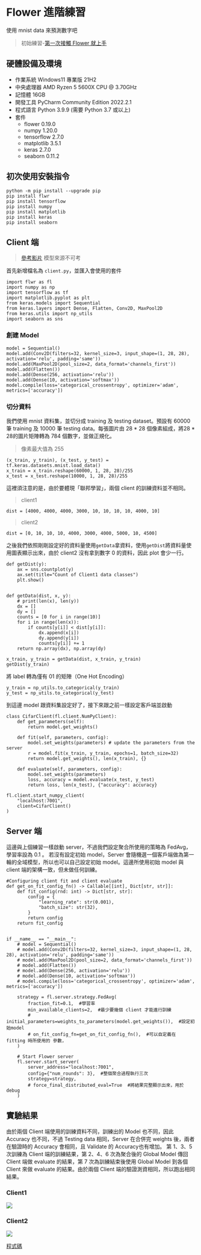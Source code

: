 # Flower 進階練習
使用 mnist data 來預測數字吧
> 初始練習-[第一次接觸 Flower 就上手](https://hackmd.io/@GvGUX7NOQlezhmIjgNA4tw/Hy9Lfnrej)
## 硬體設備及環境
- 作業系統 Windows11 專業版 21H2
- 中央處理器 AMD Ryzen 5 5600X CPU @ 3.70GHz
- 記憶體 16GB
- 開發工具 PyCharm Community Edition 2022.2.1
- 程式語言 Python 3.9.9 (需要 Python 3.7 或以上)
- 套件
    - flower 0.19.0
    - numpy 1.20.0
    - tensorflow 2.7.0
    - matplotlib 3.5.1
    - keras 2.7.0
    - seaborn 0.11.2

## 初次使用安裝指令
```
python -m pip install --upgrade pip 
pip install flwr
pip install tensorflow
pip install numpy
pip install matplotlib
pip install keras
pip install seaborn
```

## Client 端
> [參考影片](https://youtu.be/3GIb707Yj8k)
> 模型來源不可考

首先新增檔名為 `client.py`，並匯入會使用的套件
```python=
import flwr as fl
import numpy as np
import tensorflow as tf
import matplotlib.pyplot as plt
from keras.models import Sequential
from keras.layers import Dense, Flatten, Conv2D, MaxPool2D
from keras.utils import np_utils
import seaborn as sns
``` 

### 創建 Model
```python=37
model = Sequential()
model.add(Conv2D(filters=32, kernel_size=3, input_shape=(1, 28, 28), activation='relu', padding='same'))
model.add(MaxPool2D(pool_size=2, data_format='channels_first'))
model.add(Flatten())
model.add(Dense(256, activation='relu'))
model.add(Dense(10, activation='softmax'))
model.compile(loss='categorical_crossentropy', optimizer='adam', metrics=['accuracy'])
```

### 切分資料
我們使用 mnist 資料集，並切分成 training 及 testing dataset。預設有 60000 筆 training 及 10000 筆 testing data。每張圖片由 28 * 28 個像素組成，將28 * 28的圖片矩陣轉為 784 個數字，並做正規化。
> 像素最大值為 255
```python=46
(x_train, y_train), (x_test, y_test) = tf.keras.datasets.mnist.load_data()
x_train = x_train.reshape(60000, 1, 28, 28)/255
x_test = x_test.reshape(10000, 1, 28, 28)/255
```
這裡須注意的是，由於要體現「聯邦學習」，兩個 client 的訓練資料並不相同。
> client1
```python=50
dist = [4000, 4000, 4000, 3000, 10, 10, 10, 10, 4000, 10]
```
> client2
```python=50
dist = [0, 10, 10, 10, 4000, 3000, 4000, 5000, 10, 4500]
```
之後我們依照剛剛設定好的資料量使用`getData`拿資料，使用`getDist`將資料量使用圖表顯示出來，由於 client2 沒有拿到數字 0 的資料，因此 plot 會少一行。 
```python=17
def getDist(y):
    ax = sns.countplot(y)
    ax.set(title="Count of Client1 data classes")
    plt.show()


def getData(dist, x, y):
    # print(len(x), len(y))
    dx = []
    dy = []
    counts = [0 for i in range(10)]
    for i in range(len(x)):
        if counts[y[i]] < dist[y[i]]:
            dx.append(x[i])
            dy.append(y[i])
            counts[y[i]] += 1
    return np.array(dx), np.array(dy)
```
```python=51
x_train, y_train = getData(dist, x_train, y_train)
getDist(y_train)
```

將 label 轉為僅有 01 的矩陣（One Hot Encoding）
```python=53
y_train = np_utils.to_categorical(y_train)
y_test = np_utils.to_categorical(y_test)
```
到這邊 model 跟資料集設定好了，接下來跟之前一樣設定客戶端並啟動

```python=57
class CifarClient(fl.client.NumPyClient):
    def get_parameters(self):
        return model.get_weights()

    def fit(self, parameters, config):
        model.set_weights(parameters) # update the parameters from the server
        r = model.fit(x_train, y_train, epochs=1, batch_size=32)
        return model.get_weights(), len(x_train), {}

    def evaluate(self, parameters, config):
        model.set_weights(parameters)
        loss, accuracy = model.evaluate(x_test, y_test)
        return loss, len(x_test), {"accuracy": accuracy}

fl.client.start_numpy_client(
    "localhost:7001",
    client=CifarClient()
)
```

## Server 端
這邊與上個練習一樣啟動 server，不過我們設定聚合所使用的策略為 FedAvg，學習率設為 0.1 。
若沒有設定初始 model，Server 會隨機選一個客戶端做為第一輪的全域模型，所以也可以自己設定初始 model。這邊所使用初始 model 與 client 端的架構一致，但未做任何訓練。

```python=14
#Configuring client fit and client evaluate
def get_on_fit_config_fn() -> Callable[[int], Dict[str, str]]:
    def fit_config(rnd: int) -> Dict[str, str]:
        config = {
            "learning_rate": str(0.001),
            "batch_size": str(32),
        }
        return config
    return fit_config


if __name__ == "__main__":
    # model = Sequential()
    # model.add(Conv2D(filters=32, kernel_size=3, input_shape=(1, 28, 28), activation='relu', padding='same'))
    # model.add(MaxPool2D(pool_size=2, data_format='channels_first'))
    # model.add(Flatten())
    # model.add(Dense(256, activation='relu'))
    # model.add(Dense(10, activation='softmax'))
    # model.compile(loss='categorical_crossentropy', optimizer='adam', metrics=['accuracy'])

    strategy = fl.server.strategy.FedAvg(
        fraction_fit=0.1,  #學習率
        min_available_clients=2,  #最少要幾個 client 才能進行訓練
        # initial_parameters=weights_to_parameters(model.get_weights()),  #設定初始model
        # on_fit_config_fn=get_on_fit_config_fn(),  #可以自定義在 fitting 時所使用的 參數，
    )

    # Start Flower server
    fl.server.start_server(
        server_address="localhost:7001",
        config={"num_rounds": 3},  #整個聚合過程執行三次
        strategy=strategy,
        # force_final_distributed_eval=True  #將結果完整顯示出來，用於 debug
    )
```
## 實驗結果
由於兩個 Client 端使用的訓練資料不同，訓練出的 Model 也不同，因此 Accuracy 也不同，不過 Testing data 相同，Server 在合併完 weights 後，兩者在驗證時的 Accuracy 會相同，且 Validate 的 Accuracy也有增加。
第 1、3、5 次訓練為 Client 端的訓練結果，第 2、4、6 次為聚合後的 Global Model 傳回 Client 端做 evaluate 的結果，第 7 次為訓練結束後使用 Global Model 到各個 Client 來做 evaluate 的結果。由於兩個 Client 端的驗證測資相同，所以跑出相同結果。

### Client1
![](https://i.imgur.com/JILffZU.png)
### Client2
![](https://i.imgur.com/IMGE3uH.png)

[程式碼](https://github.com/sheway/Flower_mnist)

